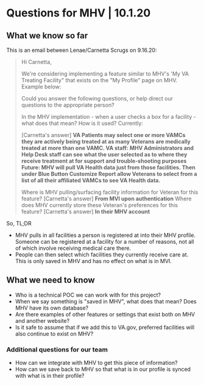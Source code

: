 # Questions for MHV | 10.1.20

## What we know so far

This is an email between Lenae/Carnetta Scrugs on 9.16.20:

> Hi Carnetta,
>
> We're considering implementing a feature similar to MHV's 'My VA Treating Facility" that exists on the "My Profile" page on MHV. Example below:
>
> Could you answer the following questions, or help direct our questions to the appropriate person?
>
> In the MHV implementation - when a user checks a box for a facility - what does that mean? How is it used?
> Currently: 
>
> [Carnetta's answer] **VA Patients may select one or more VAMCs they are actively being treated at as many Veterans are medically treated at more than one VAMC.
> VA staff: MHV Administrators and Help Desk staff can see what the user selected as to where they receive treatment at for support and trouble-shooting purposes
> Future: MHV will pull VA Health data just from those facilities. Then under Blue Button Customize Report allow Veterans to select from a list of all their affiliated VAMCs to see VA Health data.**
>
> Where is MHV pulling/surfacing facility information for Veteran for this feature? [Carnetta's answer] **From MVI upon authentication**
> Where does MHV currently store these Veteran's preferences for this feature? [Carnetta's answer] **In their MHV account**


So, TL;DR

- MHV pulls in all facilities a person is registered at into their MHV profile. Someone can be registered at a facility for a number of reasons, not all of which involve receiving medical care there.
- People can then select which facilities they currently receive care at. This is only saved in MHV and has no effect on what is in MVI.

## What we need to know

- Who is a technical POC we can work with for this project?
- When we say something is "saved in MHV", what does that mean? Does MHV have its own database?
- Are there examples of other features or settings that exist both on MHV and another website?
- Is it safe to assume that if we add this to VA.gov, preferred facilities will also continue to exist on MHV?

### Additional questions for our team

- How can we integrate with MHV to get this piece of information?
- How can we save back to MHV so that what is in our profile is synced with what is in their profile?
